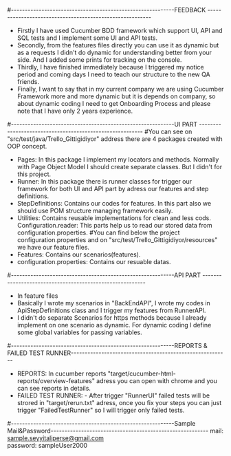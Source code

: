 #-----------------------------------------------------------FEEDBACK ---------------------------------------------------------
- Firstly I have used Cucumber BDD framework which support UI, API and SQL tests and I implement some UI and API tests.   
- Secondly, from the features files directly you can use it as dynamic but as a requests I didn't do dynamic for understanding better from your side. 
And I added some prints for tracking on the console.
- Thirdly, I have finished immediately because I triggered my notice period and coming days I need to teach our structure to the new QA friends.
- Finally, I want to say that in my current company we are using Cucumber Framework more and more dynamic but it is depends on company, so about dynamic coding I need to get Onboarding Process
and please note that I have only 2 years experience.

#-----------------------------------------------------------UI PART ---------------------------------------------------------
#You can see on "src/test/java/Trello_Gittigidiyor" address there are 4 packages created with OOP concept.
- Pages: In this package I implement my locators and methods. Normally with Page Object Model I should create separate classes. But I didn't for this project.
- Runner: In this package there is runner classes for trigger our framework for both UI and API part by adress our features and step definitions.
- StepDefinitions: Contains our codes for features. In this part also we should use POM structure managing framework easily.
- Utilities: Contains reusable implementations for clean and less cods. 
    Configuration.reader: This parts help us to read our stored data from configuration.properties.
#You can find below the project configuration.properties and on "src/test/Trello_Gittigidiyor/resources" we have our feature files.
- Features: Contains our scenarios(features).
- configuration.properties: Contains our resuable datas.

#-----------------------------------------------------------API PART ---------------------------------------------------------
- In feature files
- Basically I wrote my scenarios in "BackEndAPI", I wrote my codes in ApiStepDefinitions class and I trigger my features from RunnerAPI.
- I didn't do separate Scenarios for https methods because I already implement on one scenario as dynamic. For dynamic coding I define some global variables for passing variables.

#-----------------------------------------------------------REPORTS & FAILED TEST RUNNER---------------------------------------------------------
- REPORTS: In cucumber reports "target/cucumber-html-reports/overview-features" adress you can open with chrome and you can see reports in details.
- FAILED TEST RUNNER: - After trigger "RunnerUI" failed tests will be strored in "target/rerun.txt" adress, once you fix your steps you can just trigger "FailedTestRunner" so I will trigger only failed tests.

#-----------------------------------------------------------Sample Mail&Password---------------------------------------------------------
mail: sample.seyyitaliperse@gmail.com  
password: sampleUser2000




